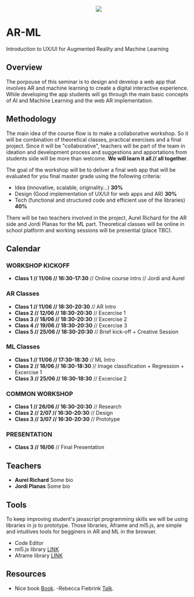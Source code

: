 
<p align="center"><img src="https://img.freepik.com/vector-gratis/machine-learning-banner-web-icon-set-mineria-datos-algoritmo-red-neuronal_35632-107.jpg?size=626&ext=jpg" /></p>

# AR-ML
Introduction to UX/UI for Augmented Reality and Machine Learning
## Overview
The porpouse of this seminar is to design and develop a web app that involves AR and machine learning to create a digital interactive experience. While developing the app students will go through the main basic concepts of AI and Machine Learning and the web AR implementation.
## Methodology
The main idea of the course flow is to make a collaborative workshop. So it will be combination of theoretical classes, practical exercises and a final project. Since it will be "collaborative", teachers will be part of the team in ideation and development process and suggestions and apportations from students side will be more than welcome. **We will learn it all // all together**.

The goal of the workshop will be to deliver a final web app that will be evaluated for you final master grade using the following criteria:
- Idea (innovative, scalable, originality...) **30%**
- Design (Good implementation of UX/UI for web apps and AR) **30%**
- Tech (functional and structured code and efficient use of the libraries) **40%**

There will be two teachers involved in the project, Aurel Richard for the AR side and Jordi Planas for the ML part.
Theoretical classes will be online in school platform and working sessions will be presential (place TBC).

## Calendar
### WORKSHOP KICKOFF
- **Class 1 // 11/06 // 16:30-17:30**  // Online course intro // Jordi and Aurel
### AR Classes
- **Class 1 // 11/06 // 18:30-20:30**  // AR Intro
- **Class 2 // 12/06 // 18:30-20:30**  // Excercise 1
- **Class 3 // 18/06 // 18:30-20:30**  // Excercise 2
- **Class 4 // 19/06 // 18:30-20:30**  // Excercise 3
- **Class 5 // 25/06 // 18:30-20:30**  // Brief kick-off + Creative Session
### ML Classes
- **Class 1 // 11/06 // 17:30-18:30**  // ML Intro
- **Class 2 // 18/06 // 16:30-18:30**  // Image classification + Regression + Excercise 1
- **Class 3 // 25/06 // 16:30-18:30**  // Excercise 2
### COMMON WORKSHOP
- **Class 1 // 26/06 // 16:30-20:30** // Research
- **Class 2 // 2/07 // 16:30-20:30** // Design
- **Class 3 // 3/07 // 16:30-20:30**  // Prototype

### PRESENTATION
- **Class 3 // 16/06**  // Final Presentation

## Teachers
- **Aurel Richard**
Some bio
- **Jordi Planas**
Some bio
## Tools
To keep improving student's javascript programming skills we will be using libraries in js to prototype. Those libraries, Aframe and ml5.js, are simple and intuitives tools for begginers in AR and ML in the browser.
- Code Editor
- ml5.js library [LINK](https://google.com/)
- Aframe library [LINK](https://google.com/)
## Resources
- Nice book [Book](https://google.com/).
 -Rebecca Fiebrink [Talk](https://vimeo.com/287094397).

